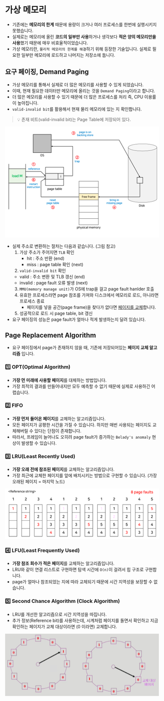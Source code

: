 # 가상 메모리
- 기존에는 **메모리의 한계** 때문에 용량이 크거나 여러 프로세스를 한번에 실행시키지 못했습니다.
- 실제로는 메모리에 올린 **코드의 일부만 사용**하거나 생각보다 **적은 양의 메모리만을 사용**했기 때문에 매우 비효율적이었습니다.
- 가상 메모리란, `물리적 메모리의 한계를 해결`하기 위해 등장한 기술입니다. 실제로 필요한 일부만 메모리에 로드하고 나머지는 저장소에 둡니다.

## 요구 페이징, Demand Paging
- 가상 메모리를 통해서 실제로 더 많은 메모리를 사용할 수 있게 되었습니다.
- 이때, 현재 필요한 데이터만 메모리에 올리는 것을 `Demand Paging`이라고 합니다.
- 더 많은 메모리를 사용할 수 있기 때문에 더 많은 프로세스를 처리 즉, CPU 이용률이 높아집니다.
-  `valid-invalid bit`를 활용해서 현재 물리 메모리에 있는 지 확인합니다.
> 💡 존재 비트(valid-invalid bit)는 Page Table에 저장되어 있다.

![damand_paging_process.png](damand_paging_process.png)

- 실제 주소로 변환하는 절차는 다음과 같습니다. (그림 참고)
  1. 가상 주소가 주어지면 `TLB` 확인
     - hit : 주소 반환 (end)
     - miss : page table 확인 (next)
  2.  `valid-invalid bit` 확인
     - valid : 주소 변환 및 TLB 갱신 (end)
     - invalid : page fault 오류 발생 (next)
  3. `MMU(memory manage unit)`가 OS에 trap을 걸고 page fault hanlder 호출
  4. 유효한 프로세스라면 page 참조를 가져와 디스크에서 메모리로 로드, 아니라면 프로세스 종료
     - 페이지를 넣을 공간(page frame)을 찾다가 없다면 [페이지를 교체](#page-replacement-algorithm)합니다.
  5. 성공적으로 로드 시 page table, bit 갱신
- 요구 페이징의 성능은 page fault가 얼마나 적게 발생하는지 달려 있습니다.

## Page Replacement Algorithm
- 요구 페이징에서 page가 존재하지 않을 때, 기존에 저장되어있는 **페이지 교체 알고리즘** 입니다.

### 1️⃣ OPT(Optimal Algorithm)
- **가장 먼 미래에 사용할 페이지**를 대체하는 방법입니다.
- 가장 최적의 결과를 만들어내지만 모두 예측할 수 없기 때문에 실제로 사용하긴 어렵습니다.

### 2️⃣ FIFO
- **가장 먼저 들어온 페이지**를 교체하는 알고리즘입니다.
- 모든 페이지가 공평한 시간을 가질 수 있습니다. 하지만 매번 사용되는 페이지도 교체해버릴 수 있다는 단점이 존재합니다.
- 따라서, 프레임이 늘어나도 오히려 page fault가 증가하는 `Belady's anomaly` 현상이 발생할 수 있습니다.

### 3️⃣ LRU(Least Recently Used)
- **가장 오래 전에 참조된 페이지**를 교체하는 알고리즘입니다.
- 가장 최근에 교체한 페이지를 앞에 배치시키는 방법으로 구현할 수 있습니다. (가장 오래된 페이지 = 마지막 노드)

![LRU.png](LRU.png)

### 4️⃣ LFU(Least Frequently Used)
- **가장 참조 회수가 적은 페이지**를 교체하는 알고리즘입니다.
- LRU와 같이 연결 리스트로 구현하면 탐색 시간에 `O(n)`이 걸려서 힙 구조로 구현합니다.
- page가 얼마나 참조되었는 지에 따라 교체되기 때문에 시간 지역성을 보장할 수 없습니다.

### 5️⃣ Second Chance Algorithm (Clock Algorithm)
- LRU를 개선한 알고리즘으로 시간 지역성을 따집니다.
- 추가 정보(Reference bit)를 사용하는데, 시계처럼 페이지를 돌면서 확인하고 지금 확인하는 페이지가 교체 대상이라면 (0 이라면) 교체합니다.

![img.png](img.png)
